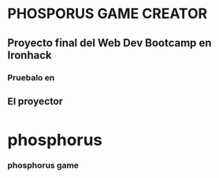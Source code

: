 <h1>PHOSPORUS GAME CREATOR</h1>
<h2>Proyecto final del Web Dev Bootcamp en Ironhack</h2>
<h3>Pruebalo en <a src="https://phosphorus-game.herokuapp.com/" /><h3>

El proyector


# phosphorus
phosphorus game
